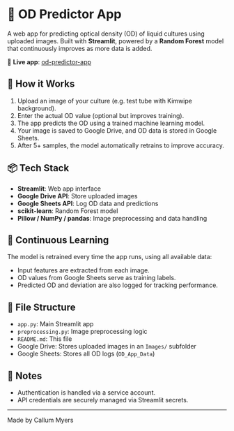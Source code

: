 # 📸 OD Predictor App

A web app for predicting optical density (OD) of liquid cultures using uploaded images. Built with **Streamlit**, powered by a **Random Forest** model that continuously improves as more data is added.

📍 **Live app**: [od-predictor-app](https://od-predictor-app-yejdzjz2gcdbc9ynfd7kya.streamlit.app/)

## 🚀 How it Works

1. Upload an image of your culture (e.g. test tube with Kimwipe background).
2. Enter the actual OD value (optional but improves training).
3. The app predicts the OD using a trained machine learning model.
4. Your image is saved to Google Drive, and OD data is stored in Google Sheets.
5. After 5+ samples, the model automatically retrains to improve accuracy.

## 📦 Tech Stack

- **Streamlit**: Web app interface
- **Google Drive API**: Store uploaded images
- **Google Sheets API**: Log OD data and predictions
- **scikit-learn**: Random Forest model
- **Pillow / NumPy / pandas**: Image preprocessing and data handling

## 🔄 Continuous Learning

The model is retrained every time the app runs, using all available data:
- Input features are extracted from each image.
- OD values from Google Sheets serve as training labels.
- Predicted OD and deviation are also logged for tracking performance.

## 📁 File Structure

- `app.py`: Main Streamlit app
- `preprocessing.py`: Image preprocessing logic
- `README.md`: This file
- Google Drive: Stores uploaded images in an `Images/` subfolder
- Google Sheets: Stores all OD logs (`OD_App_Data`)

## 🔐 Notes

- Authentication is handled via a service account.
- API credentials are securely managed via Streamlit secrets.
---

Made by Callum Myers 
